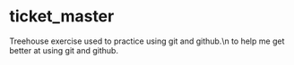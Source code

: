 # ticket_master
Treehouse exercise used to practice using git and github.\n 
to help me get better at using git and github.
